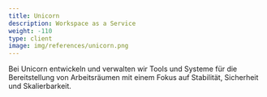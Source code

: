 ```yaml
---
title: Unicorn
description: Workspace as a Service
weight: -110
type: client
image: img/references/unicorn.png
---
```


Bei Unicorn entwickeln und verwalten wir Tools und Systeme für die Bereitstellung von
Arbeitsräumen mit einem Fokus auf Stabilität, Sicherheit und Skalierbarkeit.
